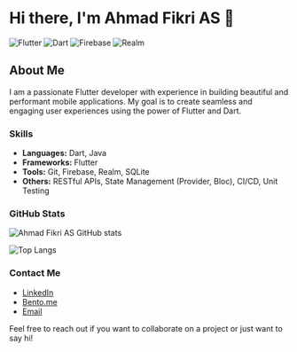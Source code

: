 # Hi there, I'm Ahmad Fikri AS 👋

![Flutter](https://img.shields.io/badge/Flutter-02569B?style=flat-square&logo=flutter&logoColor=white)
![Dart](https://img.shields.io/badge/Dart-0175C2?style=flat-square&logo=dart&logoColor=white)
![Firebase](https://img.shields.io/badge/Firebase-FFCA28?style=flat-square&logo=firebase&logoColor=white)
![Realm](https://img.shields.io/badge/Realm-blueviolet?logo=realm&logoColor=white)

## About Me

I am a passionate Flutter developer with experience in building beautiful and performant mobile applications. My goal is to create seamless and engaging user experiences using the power of Flutter and Dart.

### Skills

- **Languages:** Dart, Java
- **Frameworks:** Flutter
- **Tools:** Git, Firebase, Realm, SQLite
- **Others:** RESTful APIs, State Management (Provider, Bloc), CI/CD, Unit Testing

### GitHub Stats

![Ahmad Fikri AS GitHub stats](https://github-readme-stats.vercel.app/api?username=AhmadFikriAS&theme=dark&show=reviews,discussions_started,discussions_answered,prs_merged,prs_merged_percentage&count_private=true&include_all_commits=true&custom_title=Ahmad%20Fikri%20AS%20GitHub%20Stats)

![Top Langs](https://github-readme-stats.vercel.app/api/top-langs/?username=AhmadFikriAS&layout=compact)

### Contact Me

- [LinkedIn](https://www.linkedin.com/in/ahmadfikrias/)
- [Bento.me](https://bento.me/ahmadfikrias)
- [Email](mailto:ahmadfikrihasti@gmail.com)

Feel free to reach out if you want to collaborate on a project or just want to say hi!

